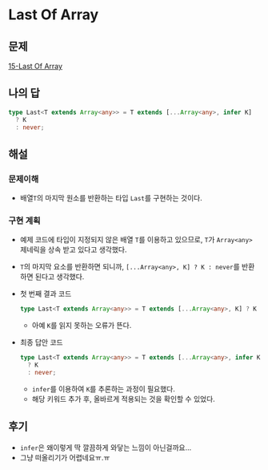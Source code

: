# Last Of Array

## 문제

[15-Last Of Array](https://github.com/type-challenges/type-challenges/blob/main/questions/00015-medium-last/README.ko.md)

## 나의 답

```typescript
type Last<T extends Array<any>> = T extends [...Array<any>, infer K]
  ? K
  : never;
```

## 해설

### 문제이해

- 배열`T`의 마지막 원소를 반환하는 타입 `Last`를 구현하는 것이다.

### 구현 계획

- 예제 코드에 타입이 지정되지 않은 배열 `T`를 이용하고 있으므로, `T`가 `Array<any>` 제네릭을 상속 받고 있다고 생각했다.
- `T`의 마지막 요소를 반환하면 되니까, `[...Array<any>, K] ? K : never`를 반환하면 된다고 생각했다.
- 첫 번째 결과 코드

  ```typescript
  type Last<T extends Array<any>> = T extends [...Array<any>, K] ? K : never;
  ```

  - 아예 `K`를 읽지 못하는 오류가 뜬다.

- 최종 답안 코드

  ```typescript
  type Last<T extends Array<any>> = T extends [...Array<any>, infer K]
    ? K
    : never;
  ```

  - `infer`를 이용하여 `K`를 추론하는 과정이 필요했다.
  - 해당 키워드 추가 후, 올바르게 적용되는 것을 확인할 수 있었다.

## 후기

- `infer`은 왜이렇게 딱 깔끔하게 와닿는 느낌이 아닌걸까요...
- 그냥 떠올리기가 어렵네요ㅠ.ㅠ
